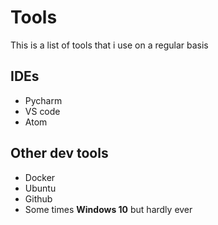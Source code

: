 # Tools 
This is a list of tools that i use on a regular basis

## IDEs
- Pycharm
- VS code
- Atom

## Other dev tools
- Docker
- Ubuntu
- Github
- Some times **Windows 10** but hardly ever
